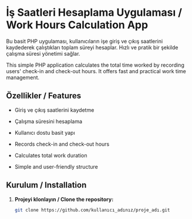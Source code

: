 # İş Saatleri Hesaplama Uygulaması / Work Hours Calculation App

Bu basit PHP uygulaması, kullanıcıların işe giriş ve çıkış saatlerini kaydederek çalıştıkları toplam süreyi hesaplar. Hızlı ve pratik bir şekilde çalışma süresi yönetimi sağlar.  

This simple PHP application calculates the total time worked by recording users' check-in and check-out hours. It offers fast and practical work time management.

## Özellikler / Features
- Giriş ve çıkış saatlerini kaydetme  
- Çalışma süresini hesaplama  
- Kullanıcı dostu basit yapı  

- Records check-in and check-out hours  
- Calculates total work duration  
- Simple and user-friendly structure  

## Kurulum / Installation
1. **Projeyi klonlayın / Clone the repository:**
   ```bash
   git clone https://github.com/kullanıcı_adınız/proje_adı.git
